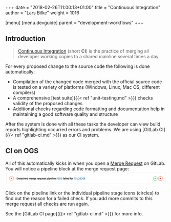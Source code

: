 +++
date = "2018-02-26T11:00:13+01:00"
title = "Continuous Integration"
author = "Lars Bilke"
weight = 1016

[menu]
  [menu.devguide]
    parent = "development-workflows"
+++

## Introduction

> [Continuous Integration](https://en.wikipedia.org/wiki/Continuous_integration) (short **CI**) is the practice of merging all developer working copies to a shared mainline several times a day.

For every proposed change to the source code the following is done automatically:

- Compilation of the changed code merged with the official source code is tested on a variety of platforms (Windows, Linux, Mac OS, different compilers)
- A comprehensive [test suite]({{< ref "unit-testing.md" >}}) checks validity of the proposed changes
- Additional checks regarding code formatting and documentation help in maintaining a good software quality and structure

After the system is done with all these tasks the developer can view build reports highlighting occurred errors and problems. We are using [GitLab CI]({{< ref "gitlab-ci.md" >}}) as our CI system.

## CI on OGS

All of this automatically kicks in when you open a [Merge Request](../code-reviews) on GitLab. You will notice a pipeline block at the merge request page:
![GitLab CI screenshot](GL_CI_screenshot.png)

Click on the pipeline link or the individual pipeline stage icons (circles) to find out the reason for a failed check. If you add more commits to this merge request all checks are run again.

See the [GitLab CI page]({{< ref "gitlab-ci.md" >}}) for more info.
